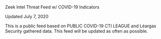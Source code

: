 Zeek Intel Threat Feed w/ COVID-19 Indicators

Updated July 7, 2020

This is a public feed based on PUBLIC COVID-19 CTI LEAGUE and Léargas Security gathered data. This feed will be updated as often as possible.
